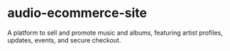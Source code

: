 # audio-ecommerce-site
A platform to sell and promote music and albums, featuring artist profiles, updates, events, and secure checkout.
